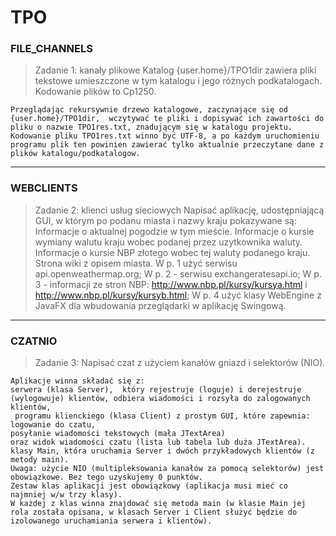 # TPO


### **FILE_CHANNELS**

> Zadanie 1: kanały plikowe
	Katalog {user.home}/TPO1dir  zawiera pliki tekstowe umieszczone w tym katalogu i jego różnych podkatalogach. Kodowanie plików to Cp1250.

	Przeglądając rekursywnie drzewo katalogowe, zaczynające się od {user.home}/TPO1dir,  wczytywać te pliki i dopisywać ich zawartości do pliku o nazwie TPO1res.txt, znadującym się w katalogu projektu. Kodowanie pliku TPO1res.txt winno być UTF-8, a po każdym uruchomieniu programu plik ten powinien zawierać tylko aktualnie przeczytane dane z  plików katalogu/podkatalogow.

---

### **WEBCLIENTS**

> Zadanie 2: klienci usług sieciowych
	Napisać aplikację, udostępniającą GUI, w którym po podanu miasta i nazwy kraju pokazywane są:
	Informacje o aktualnej pogodzie w tym mieście.
	Informacje o kursie wymiany walutu kraju wobec podanej przez uzytkownika waluty.
	Informacje o kursie NBP złotego wobec tej waluty podanego kraju.
	Strona wiki z opisem miasta.
	W p. 1 użyć serwisu api.openweathermap.org; 
	W p. 2 - serwisu exchangeratesapi.io;
	W p. 3 - informacji ze stron NBP: http://www.nbp.pl/kursy/kursya.html i http://www.nbp.pl/kursy/kursyb.html;
	W p. 4 użyć klasy WebEngine z JavaFX dla wbudowania przeglądarki w aplikację Swingową.

---

### **CZATNIO**

> Zadanie 3: Napisać czat z użyciem kanałów gniazd i selektorów (NIO).

	Aplikacje winna składać się z:
	serwera (klasa Server),  który rejestruje (loguje) i derejestruje (wylogowuje) klientów, odbiera wiadomości i rozsyła do zalogowanych klientów,
	 programu klienckiego (klasa Client) z prostym GUI, które zapewnia:
	logowanie do czatu,
	posyłanie wiadomości tekstowych (mała JTextArea)
	oraz widok wiadomości czatu (lista lub tabela lub duża JTextArea).
	klasy Main, która uruchamia Server i dwóch przykładowych klientów (z metody main).
	Uwaga: użycie NIO (multipleksowania kanałów za pomocą selektorów) jest obowiązkowe. Bez tego uzyskujemy 0 punktów.
	Zestaw klas aplikacji jest obowiązkowy (aplikacja musi mieć co najmniej w/w trzy klasy).
	W każdej z klas winna znajdować się metoda main (w klasie Main jej rola została opisana, w klasach Server i Client służyć będzie do izolowanego uruchamiania serwera i klientów).

